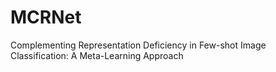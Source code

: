 # MCRNet
Complementing Representation Deficiency in Few-shot Image Classification: A Meta-Learning Approach
